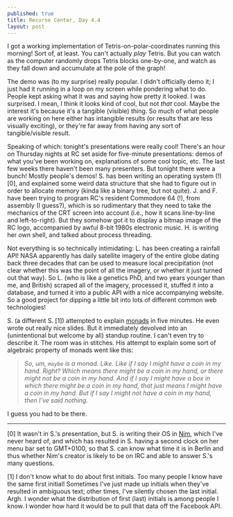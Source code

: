 ```yaml
---
published: true
title: Recurse Center, Day 4.4
layout: post
---
```

I got a working implementation of Tetris-on-polar-coordinates running this morning! Sort of, at least. You can't actually *play* Tetris. But you can watch as the computer randomly drops Tetris blocks one-by-one, and watch as they fall down and accumulate at the pole of the graph!

The demo was (to my surprise) really popular. I didn't officially demo it; I just had it running in a loop on my screen while pondering what to do. People kept asking what it was and saying how pretty it looked. I was surprised. I mean, I think it looks kind of cool, but not *that* cool. Maybe the interest it's because it's a tangible (visible) thing. So much of what people are working on here either has intangible results (or results that are less visually exciting), or they're far away from having any sort of tangible/visible result.

Speaking of which: tonight's presentations were really cool! There's an hour on Thursday nights at RC set aside for five-minute presentations: demos of what you've been working on, explanations of some cool topic, etc. The last few weeks there haven't been many presenters. But tonight there were a bunch! Mostly people's demos! S. has been writing an operating system (!)[0], and explained some weird data structure that she had to figure out in order to allocate memory (kinda like a binary tree, but not quite). J. and F. have been trying to program RC's resident Commodore 64 (!), from assembly (I guess?), which is so rudimentary that they need to take the mechanics of the CRT screen into account (i.e., how it scans line-by-line and left-to-right). But they somehow got it to display a bitmap image of the RC logo, accompanied by awful 8-bit 1980s electronic music. H. is writing her own shell, and talked about process threading. 

Not everything is so technically intimidating: L. has been creating a rainfall API! NASA apparently has daily satellite imagery of the entire globe dating back three decades that can be used to measure local precipitation (not clear whether this was the point of all the imagery, or whether it just turned out that way). So L. (who is like a genetics PhD, and two years younger than me, and British) scraped all of the imagery, processed it, stuffed it into a database, and turned it into a public API with a nice accompanying website. So a good project for dipping a little bit into lots of different common web technologies!

S. (a different S. [1]) attempted to explain [monads](https://en.wikipedia.org/wiki/Monad_(functional_programming)) in five minutes. He even wrote out really nice slides. But it immediately devolved into an (unintentional but welcome by all) standup routine. I can't even try to describe it. The room was in stitches. His attempt to explain some sort of algebraic property of monads went like this:

>*So, um, `maybe` is a monad. Like. Like if I say I might have a coin in my hand. Right? Which means there might be a coin in my hand, or there might not be a coin in my hand. And if I say I might have a box in which there might be a coin in my hand, that just means I might have a coin in my hand. But if I say I might not have a coin in my hand, then I've said nothing.*

I guess you had to be there.

---------------
[0] It wasn't in S.'s presentation, but S. is writing their OS in [Nim](https://en.wikipedia.org/wiki/Nim_(programming_language)), which I've never heard of, and which has resulted in S. having a second clock on her menu bar set to GMT+0100, so that S. can know what time it is in Berlin and thus whether Nim's creator is likely to be on IRC and able to answer S.'s many questions.

[1] I don't know what to do about first initials. Too many people I know have the same first initial! Sometimes I've just made up initials when they've resulted in ambiguous text; other times, I've silently chosen the last initial. Argh. I wonder what the distribution of first (last) initials is among people I know. I wonder how hard it would be to pull that data off the Facebook API.